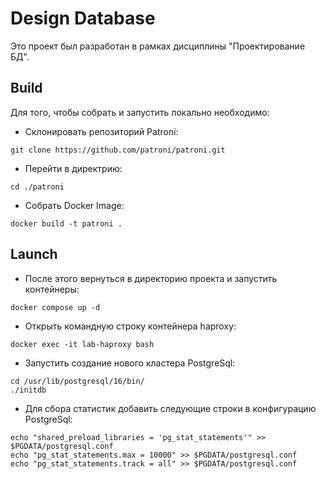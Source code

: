 # Design Database

Это проект был разработан в рамках дисциплины "Проектирование БД".

## Build
Для того, чтобы собрать и запустить локально необходимо:
* Склонировать репозиторий Patroni: 
```
git clone https://github.com/patroni/patroni.git
```

* Перейти в директрию: 
```
cd ./patroni
```

* Собрать Docker Image: 
```
docker build -t patroni .
```

## Launch

* После этого вернуться в директорию проекта и запустить контейнеры: 
```
docker compose up -d
```

* Открыть командную строку контейнера haproxy: 
```
docker exec -it lab-haproxy bash
```

* Запустить создание нового кластера PostgreSql: 
```
cd /usr/lib/postgresql/16/bin/
./initdb
```

* Для сбора статистик добавить следующие строки в конфигурацию PostgreSql:
```
echo "shared_preload_libraries = 'pg_stat_statements'" >> $PGDATA/postgresql.conf
echo "pg_stat_statements.max = 10000" >> $PGDATA/postgresql.conf
echo "pg_stat_statements.track = all" >> $PGDATA/postgresql.conf

```
